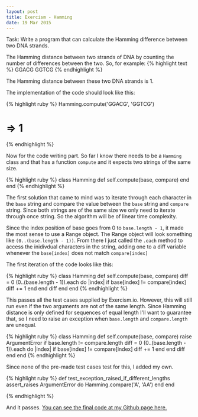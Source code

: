 ```yaml
---
layout: post
title: Exercism - Hamming
date: 19 Mar 2015
---
```


Task: Write a program that can calculate the Hamming difference between two DNA strands.

The Hamming distance between two strands of DNA by counting the number of differences between the two. So, for example:
{% highlight text %}
GGACG
GGTCG
{% endhighlight %}

The Hamming distance between these two DNA strands is 1.

The implementation of the code should look like this:

{% highlight ruby %}
Hamming.compute('GGACG', 'GGTCG')
# => 1
{% endhighlight %}

Now for the code writing part. So far I know there needs to be a ``Hamming`` class and that has a function ``compute`` and it expects two strings of the same size. 

{% highlight ruby %}
class Hamming
    def self.compute(base, compare)
    end
end
{% endhighlight %}

The first solution that came to mind was to iterate through each character in the ``base`` string and compare the value between the ``base`` string and ``compare`` string. Since both strings are of the same size we only need to iterate through once string. So the algorithm will be of linear time complexity.

Since the index position of base goes from 0 to ``base.length - 1``, it made the most sense to use a Range object. The Range object will look something like ``(0..(base.length - 1))``. From there I just called the ``.each`` method to access the inidivdual characters in the string, adding one to a diff variable whenever the ``base[index]`` does not match ``compare[index]``

The first iteration of the code looks like this:

{% highlight ruby %}
class Hamming
  def self.compute(base, compare)
    diff = 0
    (0..(base.length - 1)).each do |index|
      if base[index] != compare[index]
        diff += 1
      end
    end
    diff
  end
end
{% endhighlight %}

This passes all the test cases supplied by Exercism.io. However, this will still run even if the two arguments are not of the same length. Since Hamming distance is only defined for sequences of equal length I'll want to guarantee that, so I need to raise an exception when ``base.length`` and ``compare.length`` are unequal.

{% highlight ruby %}
class Hamming
  def self.compute(base, compare)
    raise ArgumentError if base.length != compare.length
    diff = 0
    (0..(base.length - 1)).each do |index|
      if base[index] != compare[index]
        diff += 1
      end
    end
    diff
  end
end
{% endhighlight %}

Since none of the pre-made test cases test for this, I added my own.

{% highlight ruby %}
def test_exception_raised_if_different_lengths 
    assert_raises ArgumentError do 
        Hamming.compare('A', 'AA')
    end
end

{% endhighlight %}

And it passes. [You can see the final code at my Github page here.](https://github.com/crackedlcd/exercism-hamming)